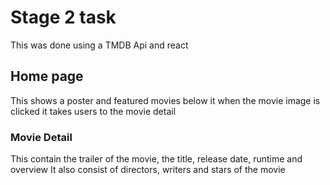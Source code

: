 # Stage 2 task
This was done using a TMDB Api and react

## Home page
This shows a poster and featured movies below it 
when the movie image is clicked it takes users to the movie detail

### Movie Detail
This contain the trailer of the movie, the title, release date, runtime and overview
It also consist of directors, writers and stars of the movie


